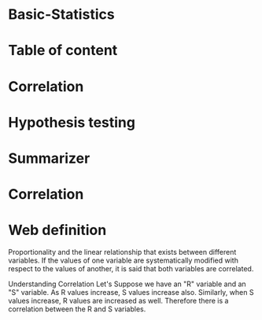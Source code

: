 # Basic-Statistics

# Table of content 

#    Correlation
#    Hypothesis testing
#    Summarizer

# Correlation

# Web definition
Proportionality and the linear relationship that exists between different variables. If the values of one variable are systematically modified with respect to the values of another, it is said that both variables are correlated.

Understanding Correlation
Let's Suppose we have an "R" variable and an "S" variable. As R values increase, S values increase also. Similarly, when S values increase, R values are increased as well. Therefore there is a correlation between the R and S variables.

